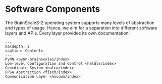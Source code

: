 # Software Components

The BrainScaleS-2 operating system supports many levels of abstraction and types of usage.
Hence, we aim for a separation into different software layers and APIs.
Every layer provides its own documentation:

```{toctree}
---
maxdepth: 2
caption: Contents
---
PyNN <pynn-brainscales/index>
Low-level Configuration and Control <haldls/index>
Coordinate System <halco/index>
FPGA Abstraction <fisch/index>
Communication Layer <hxcomm/index>
```
